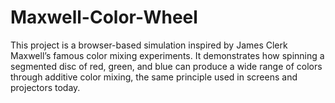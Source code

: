 # Maxwell-Color-Wheel
This project is a browser-based simulation inspired by James Clerk Maxwell’s famous color mixing experiments. It demonstrates how spinning a segmented disc of red, green, and blue can produce a wide range of colors through additive color mixing, the same principle used in screens and projectors today.

